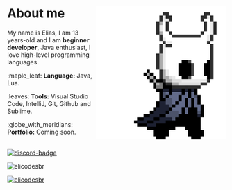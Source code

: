 <div>
  <img align="right" width="300" src="https://raw.githubusercontent.com/TanZng/TanZng/master/assets/hollor_knight3.gif" alt="avatar">
  <h1>About me</h1>
  <p align="left">
     My name is Elias, I am 13 years-old and 
    I am <strong>beginner developer</strong>, Java enthusiast, 
     I love high-level programming languages.
  </p>
  <p align="left">
    :maple_leaf:
    <strong>Language:</strong> Java, Lua.
  </p>
  <p align="left">
    :leaves:
    <strong>Tools:</strong> Visual Studio Code, IntelliJ, Git, Github and Sublime.
  </p>
  <p align="left">
    :globe_with_meridians:
    <strong>Portfolio:</strong> Coming soon.
  </p>
</div>
<br />

<a href="https://discord.com/users/818236451585654834" target="_blank">
  <img src="https://camo.githubusercontent.com/3f990cfefb64f13d28397fe586c3aa38a81fde585de479205d63c79363ebe07a/68747470733a2f2f696d672e736869656c64732e696f2f62616467652f446973636f72642d3732383944413f7374796c653d666f722d7468652d6261646765266c6f676f3d646973636f7264266c6f676f436f6c6f723d7768697465" alt="discord-badge"/>
</a>


<p align="left"> <img src="https://komarev.com/ghpvc/?username=elicodesbr&label=Profile%20views&color=0e75b6&style=flat" alt="elicodesbr" /> </p>

<p align="left"> <a href="https://github.com/ryo-ma/github-profile-trophy"><img src="https://github-profile-trophy.vercel.app/?username=elicodesbr" alt="elicodesbr" /></a> </p>

